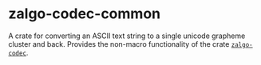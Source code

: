 # zalgo-codec-common

A crate for converting an ASCII text string to a single unicode grapheme cluster and back. Provides the non-macro functionality of the crate [`zalgo-codec`](https://docs.rs/zalgo-codec/latest/zalgo_codec/).